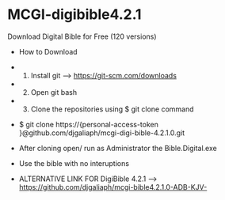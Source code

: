 # MCGI-digibible4.2.1
Download Digital Bible for Free (120 versions)
* How to Download
* 1. Install git --> https://git-scm.com/downloads
* 2. Open git bash
* 3. Clone the repositories using  $ git clone command
* $ git clone https://{personal-access-token
}@github.com/djgaliaph/mcgi-digi-bible-4.2.1.0.git
* After cloning open/ run as Administrator the  Bible.Digital.exe
*  Use the bible with no interuptions

*  ALTERNATIVE LINK FOR DigiBible 4.2.1 --> https://github.com/djgaliaph/mcgi-bible4.2.1.0-ADB-KJV-
